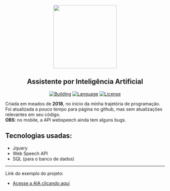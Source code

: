 <p align="center"><a href="https://getteli.github.io/aia/" target="_blank"><img src="https://getteli.github.io/aia/src/midia/logo_AIA.png" width="200"></a></p>

<h2 align="center">
    <b>Assistente por Inteligência Artificial</b>
</h2>

<p align="center">
    <a href="#"><img src="https://img.shields.io/badge/building-%20-%23ff0000" alt="Building"></a>
    <a href="#"><img src="https://img.shields.io/badge/language-JS-%23f7df1e" alt="Language"></a>
    <a href="#"><img src="https://img.shields.io/badge/license-MIT-green" alt="License"></a>
</p>

<p>
Criada em meados de <b>2018</b>, no inicio da minha trajetória de programação. Foi atualizada a pouco tempo para página no github, mas sem atualizações relevantes em seu código.<br>
<b>OBS</b>: no mobile, a API webspeech ainda tem alguns bugs.
</p>

## Tecnologias usadas:
<ul>
    <li>Jquery</li>
    <li>Web Speech API</li>
    <li>SQL (para o banco de dados)</li>
</ul>
<hr>
Link do exemplo do projeto: 

- [Acesse a AIA clicando aqui](https://getteli.github.io/aia/)